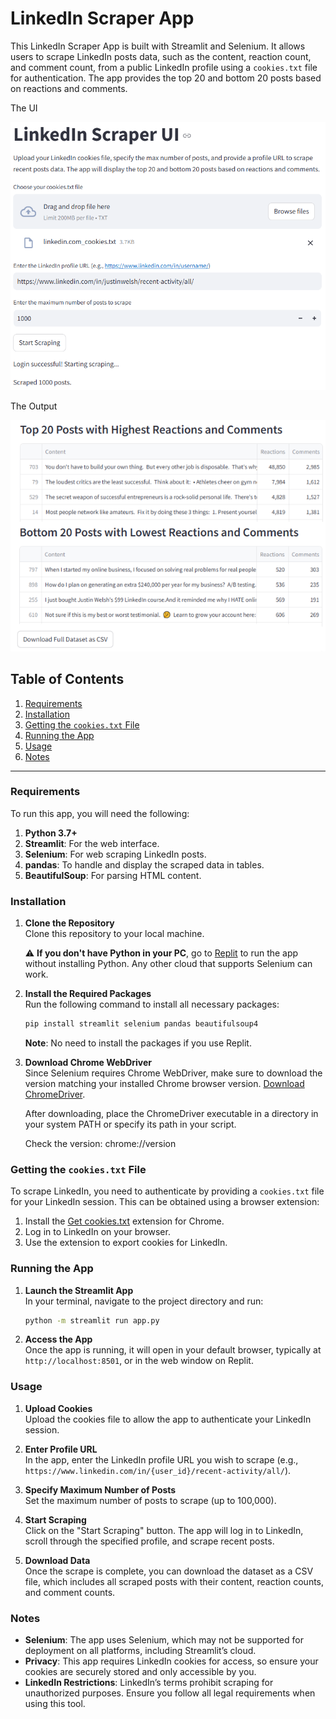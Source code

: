 # LinkedIn Scraper App

This LinkedIn Scraper App is built with Streamlit and Selenium. It allows users to scrape LinkedIn posts data, such as the content, reaction count, and comment count, from a public LinkedIn profile using a `cookies.txt` file for authentication. The app provides the top 20 and bottom 20 posts based on reactions and comments.

The UI

![Linked scraper posts and comments](image.png)

The Output

![Data](image-1.png)

## Table of Contents

1. [Requirements](#requirements)
2. [Installation](#installation)
3. [Getting the `cookies.txt` File](#getting-the-cookiestxt-file)
4. [Running the App](#running-the-app)
5. [Usage](#usage)
6. [Notes](#notes)

---

### Requirements

To run this app, you will need the following:

1. **Python 3.7+**
2. **Streamlit**: For the web interface.
3. **Selenium**: For web scraping LinkedIn posts.
4. **pandas**: To handle and display the scraped data in tables.
5. **BeautifulSoup**: For parsing HTML content.

### Installation

1. **Clone the Repository**  
   Clone this repository to your local machine.

   ⚠️ **If you don't have Python in your PC**, go to [Replit](https://replit.com/) to run the app without installing Python. Any other cloud that supports Selenium can work.

2. **Install the Required Packages**  
   Run the following command to install all necessary packages:

   ```bash
   pip install streamlit selenium pandas beautifulsoup4
   ```
   **Note**: No need to install the packages if you use Replit. 

3. **Download Chrome WebDriver**  
   Since Selenium requires Chrome WebDriver, make sure to download the version matching your installed Chrome browser version. [Download ChromeDriver](https://developer.chrome.com/docs/chromedriver/downloads).

   After downloading, place the ChromeDriver executable in a directory in your system PATH or specify its path in your script.

   Check the version: chrome://version

### Getting the `cookies.txt` File

To scrape LinkedIn, you need to authenticate by providing a `cookies.txt` file for your LinkedIn session. This can be obtained using a browser extension:

1. Install the [Get cookies.txt](https://chromewebstore.google.com/detail/get-cookiestxt-clean/ahmnmhfbokciafffnknlekllgcnafnie) extension for Chrome.
2. Log in to LinkedIn on your browser.
3. Use the extension to export cookies for LinkedIn.

### Running the App

1. **Launch the Streamlit App**  
   In your terminal, navigate to the project directory and run:

   ```bash
   python -m streamlit run app.py
   ```

2. **Access the App**  
   Once the app is running, it will open in your default browser, typically at `http://localhost:8501`, or in the web window on Replit.

### Usage

1. **Upload Cookies**  
   Upload the cookies file to allow the app to authenticate your LinkedIn session.

2. **Enter Profile URL**  
   In the app, enter the LinkedIn profile URL you wish to scrape (e.g., `https://www.linkedin.com/in/{user_id}/recent-activity/all/`).

3. **Specify Maximum Number of Posts**  
   Set the maximum number of posts to scrape (up to 100,000).

4. **Start Scraping**  
   Click on the "Start Scraping" button. The app will log in to LinkedIn, scroll through the specified profile, and scrape recent posts.

5. **Download Data**  
   Once the scrape is complete, you can download the dataset as a CSV file, which includes all scraped posts with their content, reaction counts, and comment counts.

### Notes

- **Selenium**: The app uses Selenium, which may not be supported for deployment on all platforms, including Streamlit’s cloud.
- **Privacy**: This app requires LinkedIn cookies for access, so ensure your cookies are securely stored and only accessible by you.
- **LinkedIn Restrictions**: LinkedIn’s terms prohibit scraping for unauthorized purposes. Ensure you follow all legal requirements when using this tool.
